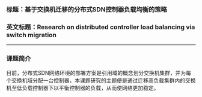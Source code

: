 ### 标题：基于交换机迁移的分布式SDN控制器负载均衡的策略

### 英文标题：Research on distributed controller load balancing via switch migration

------

### 课题简介

目前，分布式SDN网络环境的部署方案是引用域的概念划分交换机集群，并为每个交换机域分配一台控制器，本课题研究的主题便是通过迁移高负载集群内的交换机至低负载控制器下以平衡控制器的负载，从而使网络更加稳定。
